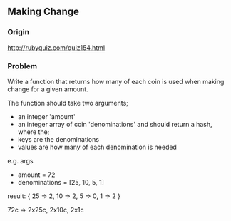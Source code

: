 ## Making Change

### Origin

http://rubyquiz.com/quiz154.html

### Problem

Write a function that returns how many of each coin is used when making change for a given amount.

The function should take two arguments;
- an integer 'amount'
- an integer array of coin 'denominations'
and should return a hash, where the;
- keys are the denominations
- values are how many of each denomination is needed

e.g.
args
- amount = 72
- denominations = [25, 10, 5, 1]

result: {
  25 => 2,
  10 => 2,
  5 => 0,
  1 => 2
}

72c => 2x25c, 2x10c, 2x1c
